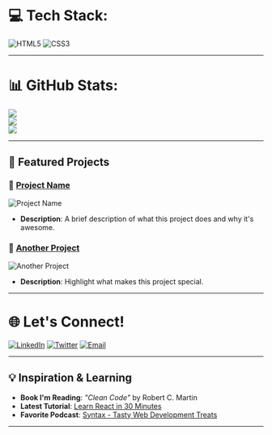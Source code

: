 # 💻 Tech Stack:
![HTML5](https://img.shields.io/badge/html5-%23E34F26.svg?style=for-the-badge&logo=html5&logoColor=white) 
![CSS3](https://img.shields.io/badge/css3-%231572B6.svg?style=for-the-badge&logo=css3&logoColor=white)

---

# 📊 GitHub Stats:
![](https://github-readme-stats.vercel.app/api?username=Irene-Frias&theme=default&hide_border=true&include_all_commits=false&count_private=true)<br/>
![](https://github-readme-streak-stats.herokuapp.com/?user=Irene-Frias&theme=default&hide_border=true)<br/>
![](https://github-readme-stats.vercel.app/api/top-langs/?username=Irene-Frias&theme=default&hide_border=true&include_all_commits=false&count_private=true&layout=compact)

---

## 🌟 Featured Projects

### 🧠 [Project Name](https://github.com/yourusername/projectname)
![Project Name](https://img.shields.io/badge/-A%20cool%20project-000?style=for-the-badge)
- **Description**: A brief description of what this project does and why it's awesome.

### 🔗 [Another Project](https://github.com/yourusername/anotherproject)
![Another Project](https://img.shields.io/badge/-Another%20great%20project-000?style=for-the-badge)
- **Description**: Highlight what makes this project special.

---

# 🌐 Let's Connect!

[![LinkedIn](https://img.shields.io/badge/LinkedIn-0077B5?style=for-the-badge&logo=linkedin&logoColor=white)](https://www.linkedin.com/in/yourname/)
[![Twitter](https://img.shields.io/badge/Twitter-1DA1F2?style=for-the-badge&logo=twitter&logoColor=white)](https://twitter.com/yourusername)
[![Email](https://img.shields.io/badge/Email-D14836?style=for-the-badge&logo=gmail&logoColor=white)](mailto:youremail@gmail.com)

---

## 💡 Inspiration & Learning

- **Book I'm Reading**: *"Clean Code"* by Robert C. Martin
- **Latest Tutorial**: [Learn React in 30 Minutes](https://www.youtube.com/watch?v=example)
- **Favorite Podcast**: [Syntax - Tasty Web Development Treats](https://syntax.fm/)

---
